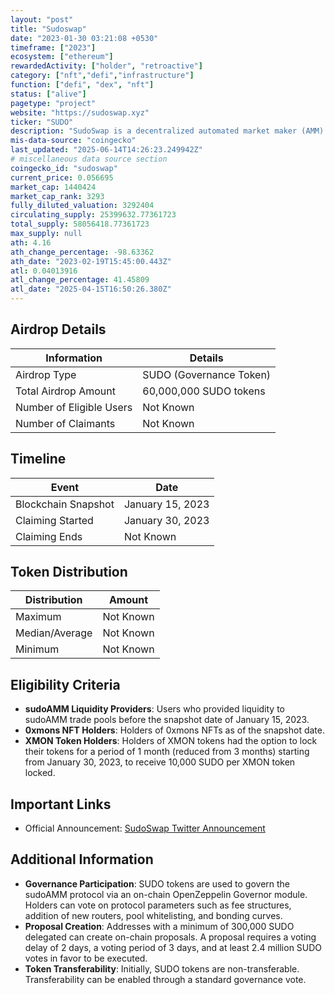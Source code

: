 ```yaml
---
layout: "post"
title: "Sudoswap"
date: "2023-01-30 03:21:08 +0530"
timeframe: ["2023"]
ecosystem: ["ethereum"]
rewardedActivity: ["holder", "retroactive"]
category: ["nft","defi","infrastructure"]
function: ["defi", "dex", "nft"]
status: ["alive"]
pagetype: "project"
website: "https://sudoswap.xyz"
ticker: "SUDO"
description: "SudoSwap is a decentralized automated market maker (AMM) protocol facilitating efficient NFT (ERC721) to token (ETH or ERC20) swaps using customizable bonding curves. It allows liquidity providers to create buy or sell pools, or both, with customizable fees."
mis-data-source: "coingecko"
last_updated: "2025-06-14T14:26:23.249942Z"
# miscellaneous data source section
coingecko_id: "sudoswap"
current_price: 0.056695
market_cap: 1440424
market_cap_rank: 3293
fully_diluted_valuation: 3292404
circulating_supply: 25399632.77361723
total_supply: 58056418.77361723
max_supply: null
ath: 4.16
ath_change_percentage: -98.63362
ath_date: "2023-02-19T15:45:00.443Z"
atl: 0.04013916
atl_change_percentage: 41.45809
atl_date: "2025-04-15T16:50:26.380Z"
---
```


## Airdrop Details

| Information              | Details                 |
| ------------------------ | ----------------------- |
| Airdrop Type             | SUDO (Governance Token) |
| Total Airdrop Amount     | 60,000,000 SUDO tokens  |
| Number of Eligible Users | Not Known               |
| Number of Claimants      | Not Known               |

## Timeline

| Event               | Date             |
| ------------------- | ---------------- |
| Blockchain Snapshot | January 15, 2023 |
| Claiming Started    | January 30, 2023 |
| Claiming Ends       | Not Known        |

## Token Distribution

| Distribution   | Amount    |
| -------------- | --------- |
| Maximum        | Not Known |
| Median/Average | Not Known |
| Minimum        | Not Known |

## Eligibility Criteria

- **sudoAMM Liquidity Providers**: Users who provided liquidity to sudoAMM trade pools before the snapshot date of January 15, 2023.
- **0xmons NFT Holders**: Holders of 0xmons NFTs as of the snapshot date.
- **XMON Token Holders**: Holders of XMON tokens had the option to lock their tokens for a period of 1 month (reduced from 3 months) starting from January 30, 2023, to receive 10,000 SUDO per XMON token locked.

## Important Links

- Official Announcement: [SudoSwap Twitter Announcement](https://x.com/sudoswap/status/1620111347139907584)

## Additional Information

- **Governance Participation**: SUDO tokens are used to govern the sudoAMM protocol via an on-chain OpenZeppelin Governor module. Holders can vote on protocol parameters such as fee structures, addition of new routers, pool whitelisting, and bonding curves.
- **Proposal Creation**: Addresses with a minimum of 300,000 SUDO delegated can create on-chain proposals. A proposal requires a voting delay of 2 days, a voting period of 3 days, and at least 2.4 million SUDO votes in favor to be executed.
- **Token Transferability**: Initially, SUDO tokens are non-transferable. Transferability can be enabled through a standard governance vote.